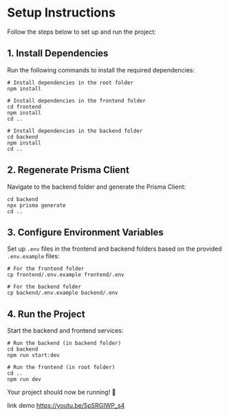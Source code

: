 # Setup Instructions
Follow the steps below to set up and run the project:

## 1. Install Dependencies
Run the following commands to install the required dependencies:

```
# Install dependencies in the root folder
npm install

# Install dependencies in the frontend folder
cd frontend
npm install
cd ..

# Install dependencies in the backend folder
cd backend
npm install
cd ..
```

## 2. Regenerate Prisma Client
Navigate to the backend folder and generate the Prisma Client:

```
cd backend
npx prisma generate
cd ..
```

## 3. Configure Environment Variables
Set up ```.env``` files in the frontend and backend folders based on the provided ```.env.example``` files:

```
# For the frontend folder
cp frontend/.env.example frontend/.env

# For the backend folder
cp backend/.env.example backend/.env
```

## 4. Run the Project
Start the backend and frontend services:
```
# Run the backend (in backend folder)
cd backend
npm run start:dev

# Run the frontend (in root folder)
cd ..
npm run dev

```
Your project should now be running! 🎉

link demo 
https://youtu.be/5pSRGIWP_s4
